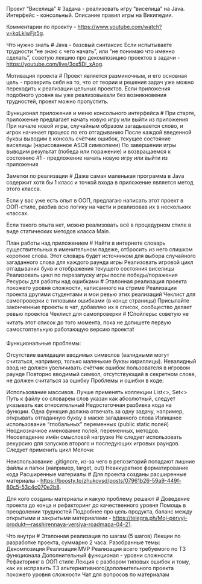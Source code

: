 Проект “Виселица” #
Задача - реализовать игру “виселица” на Java. Интерфейс - консольный.
Описание правил игры на Википедии.

Комментарии по проекту - https://www.youtube.com/watch?v=kqLklwFjr5g.

Что нужно знать #
Java - базовый синтаксис
Если испытываете трудности “не знаю с чего начать”, или “не понимаю что именно сделать”,
советую лекцию про декомпозицию проектов в задачи - https://youtube.com/live/3ox5DI_xAog.

Мотивация проекта #
Проект является разминочным, и его основная цель - проверить себя на то,
что от теории и решения задач уже можно переходить к реализации цельных проектов.
Если приложения подобного уровня вы уже реализовывали без возникновения трудностей, проект можно пропустить.

Функционал приложения и меню консольного интерфейса #
При старте, приложение предлагает начать новую игру или выйти из приложения
При начале новой игры, случайным образом загадывается слово, и игрок начинает процесс по его отгадыванию
После каждой введенной буквы выводим в консоль счётчик ошибок,
текущее состояние виселицы (нарисованное ASCII символами)
По завершении игры выводим результат (победа или поражение) и возвращаемся к состоянию #1 - предложение
начать новую игру или выйти из приложения

Заметки по реализации #
Даже самая маленькая программа в Java содержит хотя бы 1 класс и точкой входа в приложение является метод этого класса.

Если у вас уже есть опыт в ООП, предлагаю написать этот проект в ООП-стиле, разбив всю логику на части и
реализовав их в нескольких классах.

Если такого опыта нет, можно реализовать всё в процедурном стиле в виде статических методов класса Main.

План работы над приложением #
Найти в интернете словарь существительных в именительном падеже, отбросить из него слишком короткие слова.
Этот словарь будет источником для выбора случайного загаданного слова для каждого раунда игры
Реализовать игровой цикл отгадывания букв и отображения текущего состояния виселицы
Реализовать цикл по перезапуску игры после победы/поражения
Ресурсы для работы над ошибками #
Эталонная реализация проекта похожего уровня сложности, написанного на стриме
Реализации проекта другими студентами и мои ревью этих реализаций
Чеклист для самопроверки с типовыми ошибками (в конце страницы)
Присылайте законченные проекты в чат, добавляю их в список, сообщество делает ревью проектов
Чеклист для самопроверки #
❗️Спойлеры: советую не читать этот список до того момента, пока не допишете первую самостоятельную
работающую версию проекта❗️

Функциональные проблемы:

Отсутствие валидации вводимых символов (валидными могут считаться, например, только маленькие буквы кириллицы).
Невалидный ввод не должен увеличивать счётчик ошибок пользователя в игровом раунде
Повторно вводимый символ, отсутствующий в секретном слове, не должен считаться за ошибку
Проблемы и ошибки в коде:

Использование массивов. Лучше применять коллекции List<>, Set<>
Путь к файлу со словарем слов указан как абсолютный, следует указывать как относительный
Недостаточная разбивка кода на функции. Одна функция должна отвечать за одну задачу, например,
открывать отгаданную букву в маске загаданного слова
Излишнее использование “глобальных” переменных (public static полей)
Неоднозначное именование полей, переменных, методов. Несовпадение имён смысловой нагрузке
Не следует использовать рекурсию для запусков второго и последующих игровых раундов. Следует применить цикл
Мелочи:

Неиспользование .gitignore, из-за чего в репозиторий попадают лишние файлы и папки (например, target, out)
Неаккуратное форматирование кода
Расширенные материалы #
Для проекта созданы расширенные материалы - https://boosty.to/zhukovsd/posts/07961b26-59a9-449f-80c5-53c4c070e2b8.

Для кого созданы материалы и какую проблему решают #
Доведение проекта до конца и рефакторинг до качественного уровня
Помощь в преодолении трудностей
Подробнее про цель продукта, баланс между открытыми и закрытыми материалами -
https://telegra.ph/Moj-pervyj-produkt—rasshirennaya-versiya-roadmapa-04-21.

Что внутри #
Эталонная реализация по шагам (5 шагов)
Лекции по разработке проекта, суммарно 2 часа. Разобранные темы:
Декомпозиция
Реализация MVP
Реализация всего требуемого по ТЗ функционала
Дополнительный функционал - уровни сложности
Рефакторинг в ООП стиле
Лекция с разбором типовых ошибок и тому, как их исправить
ТЗ альтернативного/дополнительного проекта похожего уровня сложности
Чат для вопросов по материалам